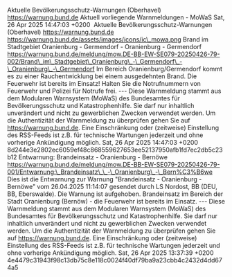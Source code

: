 Aktuelle Bevölkerungsschutz-Warnungen (Oberhavel) https://warnung.bund.de Aktuell vorliegende Warnmeldungen - MoWaS Sat, 26 Apr 2025 14:47:03 +0200 ![]() Aktuelle Bevölkerungsschutz-Warnungen (Oberhavel) https://warnung.bund.de https://warnung.bund.de/assets/images/icons/ic\_mowa.png Brand im Stadtgebiet Oranienburg - Germendorf - Oranienburg - Germendorf https://warnung.bund.de/meldung/mow.DE-BB-EW-SE079-20250426-79-002/Brand\_im\_Stadtgebiet\_Oranienburg\_-\_Germendorf\_-\_Oranienburg\_-\_Germendorf Im Bereich Oranienburg/Germendorf kommt es zu einer Rauchentwicklung bei einem ausgedehnten Brand.
Die Feuerwehr ist bereits im Einsatz!
Halten Sie die Notrufnummern von Feuerwehr und Polizei für Notrufe frei. ---
Diese Warnmeldung stammt aus dem Modularen Warnsystem (MoWaS) des Bundesamtes für Bevölkerungsschutz und Katastrophenhilfe.
Sie darf nur inhaltlich unverändert und nicht zu gewerblichen Zwecken verwendet werden.
Um die Authentizität der Warnmeldung zu überprüfen gehen Sie auf https://warnung.bund.de.
Eine Einschränkung oder (zeitweise) Einstellung des RSS-Feeds ist z.B. für technische Wartungen jederzeit und ohne vorherige Ankündigung möglich. Sat, 26 Apr 2025 14:47:03 +0200 8d244e3e2802ec6059ef48c868559627653ee52137950afb1fd7ec2db5c23b12 Entwarnung: Brandeinsatz - Oranienburg - Bernöwe https://warnung.bund.de/meldung/mow.DE-BB-EW-SE079-20250426-79-001/Entwarnung:\_Brandeinsatz\_\_-\_Oranienburg\_-\_Bern%C3%B6we Dies ist die Entwarnung zur Warnung "Brandeinsatz - Oranienburg - Bernöwe" vom 26.04.2025 11:14:07 gesendet durch LS Nordost, BB (DEU, BB, Eberswalde). Die Warnung ist aufgehoben. Brandeinsatz im Bereich der Stadt Oranienburg (Bernöw) - die Feuerwehr ist bereits im Einsatz. ---
Diese Warnmeldung stammt aus dem Modularen Warnsystem (MoWaS) des Bundesamtes für Bevölkerungsschutz und Katastrophenhilfe.
Sie darf nur inhaltlich unverändert und nicht zu gewerblichen Zwecken verwendet werden.
Um die Authentizität der Warnmeldung zu überprüfen gehen Sie auf https://warnung.bund.de.
Eine Einschränkung oder (zeitweise) Einstellung des RSS-Feeds ist z.B. für technische Wartungen jederzeit und ohne vorherige Ankündigung möglich. Sat, 26 Apr 2025 13:37:39 +0200 4e4479c31943f98c13db75c8e118c0024f40df79ba9a23cbb4c2432d4dd674a5
